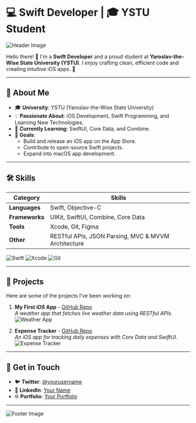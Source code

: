 # 💻 Swift Developer | 🎓 YSTU Student  
![Header Image](https://github.com/user-attachments/assets/35406b3d-ab22-43c6-ad00-042eaa8904cc) 

Hello there! 👋 I'm a **Swift Developer** and a proud student at **Yaroslav-the-Wise State University (YSTU)**. I enjoy crafting clean, efficient code and creating intuitive iOS apps. 🚀  

---

## 🚀 About Me  
- 🎓 **University**: YSTU (Yaroslav-the-Wise State University)  
- 💡 **Passionate About**: iOS Development, Swift Programming, and Learning New Technologies.  
- 🌱 **Currently Learning**: SwiftUI, Core Data, and Combine.  
- 🎯 **Goals**:  
  - Build and release an iOS app on the App Store.  
  - Contribute to open-source Swift projects.  
  - Expand into macOS app development.  

---

## 🛠️ Skills  
| Category          | Skills                                                                 |
|-------------------|-------------------------------------------------------------------------|
| **Languages**     | Swift, Objective-C                                                    |
| **Frameworks**    | UIKit, SwiftUI, Combine, Core Data                                    |
| **Tools**         | Xcode, Git, Figma                                                     |
| **Other**         | RESTful APIs, JSON Parsing, MVC & MVVM Architecture                   |

![Swift](https://img.shields.io/badge/Swift-FA7343?style=for-the-badge&logo=swift&logoColor=white)
![Xcode](https://img.shields.io/badge/Xcode-1575F9?style=for-the-badge&logo=xcode&logoColor=white)
![Git](https://img.shields.io/badge/Git-F05032?style=for-the-badge&logo=git&logoColor=white)

---

## 📱 Projects  
Here are some of the projects I’ve been working on:  
1. **My First iOS App** - [GitHub Repo](#)  
   _A weather app that fetches live weather data using RESTful APIs._  
   ![Weather App](https://via.placeholder.com/300x200.png?text=Project+Screenshot)

2. **Expense Tracker** - [GitHub Repo](#)  
   _An iOS app for tracking daily expenses with Core Data and SwiftUI._  
   ![Expense Tracker](https://via.placeholder.com/300x200.png?text=Project+Screenshot)

---

## 🌟 Get in Touch  
- 🐦 **Twitter**: [@yourusername](#)  
- 💼 **LinkedIn**: [Your Name](#)  
- 🌐 **Portfolio**: [Your Portfolio](#)  

---

![Footer Image](https://via.placeholder.com/1000x100.png?text=Thanks+for+Visiting!)
